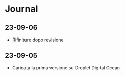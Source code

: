# Journal

## 23-09-06
- Rifiniture dopo revisione

## 23-09-05
- Caricata la prima versione su Droplet Digital Ocean